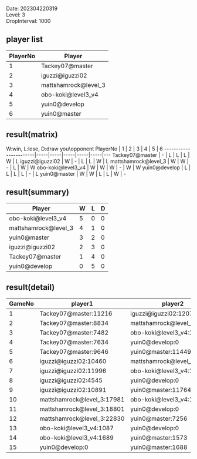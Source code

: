 Date: 202304220319  
Level: 3  
DropInterval: 1000  
## player list
PlayerNo  |  Player
----------|----------------------
1         |  Tackey07@master
2         |  iguzzi@iguzzi02
3         |  mattshamrock@level_3
4         |  obo-koki@level3_v4
5         |  yuin0@develop
6         |  yuin0@master
## result(matrix)
W:win, L:lose, D:draw
you\opponent PlayerNo  |  1  |  2  |  3  |  4  |  5  |  6
-----------------------|-----|-----|-----|-----|-----|---
Tackey07@master        |  -  |  L  |  L  |  L  |  W  |  L
iguzzi@iguzzi02        |  W  |  -  |  L  |  L  |  W  |  L
mattshamrock@level_3   |  W  |  W  |  -  |  L  |  W  |  W
obo-koki@level3_v4     |  W  |  W  |  W  |  -  |  W  |  W
yuin0@develop          |  L  |  L  |  L  |  L  |  -  |  L
yuin0@master           |  W  |  W  |  L  |  L  |  W  |  -
## result(summary)
Player                |  W  |  L  |  D
----------------------|-----|-----|---
obo-koki@level3_v4    |  5  |  0  |  0
mattshamrock@level_3  |  4  |  1  |  0
yuin0@master          |  3  |  2  |  0
iguzzi@iguzzi02       |  2  |  3  |  0
Tackey07@master       |  1  |  4  |  0
yuin0@develop         |  0  |  5  |  0
## result(detail)
GameNo  |  player1                     |  player2
--------|------------------------------|----------------------------
1       |  Tackey07@master:11216       |  iguzzi@iguzzi02:12073
2       |  Tackey07@master:8834        |  mattshamrock@level_3:20967
3       |  Tackey07@master:7482        |  obo-koki@level3_v4:13457
4       |  Tackey07@master:7634        |  yuin0@develop:0
5       |  Tackey07@master:9646        |  yuin0@master:11449
6       |  iguzzi@iguzzi02:10460       |  mattshamrock@level_3:19134
7       |  iguzzi@iguzzi02:11996       |  obo-koki@level3_v4:18590
8       |  iguzzi@iguzzi02:4545        |  yuin0@develop:0
9       |  iguzzi@iguzzi02:10891       |  yuin0@master:11764
10      |  mattshamrock@level_3:17981  |  obo-koki@level3_v4:18446
11      |  mattshamrock@level_3:18801  |  yuin0@develop:0
12      |  mattshamrock@level_3:22830  |  yuin0@master:7256
13      |  obo-koki@level3_v4:1087     |  yuin0@develop:0
14      |  obo-koki@level3_v4:1689     |  yuin0@master:1573
15      |  yuin0@develop:0             |  yuin0@master:1688
